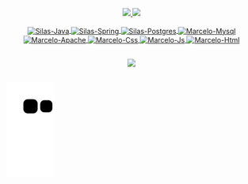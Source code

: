 <!-- Hi there 👋


Here are some ideas to get you started:

- 🔭 I’m currently working on ...
- 🌱 I’m currently learning ...
- 👯 I’m looking to collaborate on ...
- 🤔 I’m looking for help with ...
- 💬 Ask me about ...
- 📫 How to reach me: ...
- 😄 Pronouns: ...
- ⚡ Fun fact: ...-->

<div align="center">
  <a href="https://github.com/marcelogdomingues">
  <img height="180em" src="https://github-readme-stats.vercel.app/api?username=marcelogdomingues&show_icons=true&theme=dark&include_all_commits=true&count_private=true"/>
  <img height="180em" src="https://github-readme-stats.vercel.app/api/top-langs/?username=marcelogdomingues&layout=compact&langs_count=7&theme=dark"/>
</div>
<div style="display: inline_block" align="center"><br>
  <img align="center" alt="Silas-Java" height="60" width="80" src="https://cdn.jsdelivr.net/gh/devicons/devicon/icons/java/java-original.svg">
  <img align="center" alt="Silas-Spring" height="60" width="80" src="https://cdn.jsdelivr.net/gh/devicons/devicon/icons/spring/spring-original.svg">
  <img align="center" alt="Silas-Postgres" height="60" width="80" src="https://cdn.jsdelivr.net/gh/devicons/devicon/icons/postgresql/postgresql-original.svg">
  <img align="center" alt="Marcelo-Mysql" height="60" width="80" src="https://cdn.jsdelivr.net/gh/devicons/devicon/icons/mysql/mysql-original.svg">
  <img align="center" alt="Marcelo-Apache" height="60" width="80" src="https://cdn.jsdelivr.net/gh/devicons/devicon/icons/apache/apache-original.svg">
  <img align="center" alt="Marcelo-Css" height="60" width="80" src="https://cdn.jsdelivr.net/gh/devicons/devicon/icons/css3/css3-original.svg">
  <img align="center" alt="Marcelo-Js" height="60" width="80" src="https://cdn.jsdelivr.net/gh/devicons/devicon/icons/javascript/javascript-original.svg">
  <img align="center" alt="Marcelo-Html" height="60" width="80" src="https://cdn.jsdelivr.net/gh/devicons/devicon/icons/html5/html5-original.svg" />

</div>
  
  ##

  
<div align="center"> 
  <a href="https://www.linkedin.com/in/marcelogdomingues" target="_blank"><img src="https://img.shields.io/badge/-LinkedIn-%230077B5?style=for-the-badge&logo=linkedin&logoColor=white" target="_blank"></a> 
 
  ##
  
</div>
 
  ![Snake animation](https://github.com/rafaballerini/rafaballerini/blob/output/github-contribution-grid-snake.svg)
 
</div>
